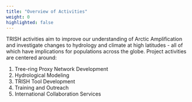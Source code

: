 ```yaml
---
title: "Overview of Activities"
weight: 0
highlighted: false
---
```


TRISH activities aim to improve our
understanding of Arctic Amplification and investigate changes to 
hydrology and climate at high latitudes - all of which have
implications for populations across the globe.
Project activities are centered around:
1) Tree-ring Proxy Network Development
2) Hydrological Modeling
3) TRISH Tool Development
4) Training and Outreach
5) International Collaboration Services

